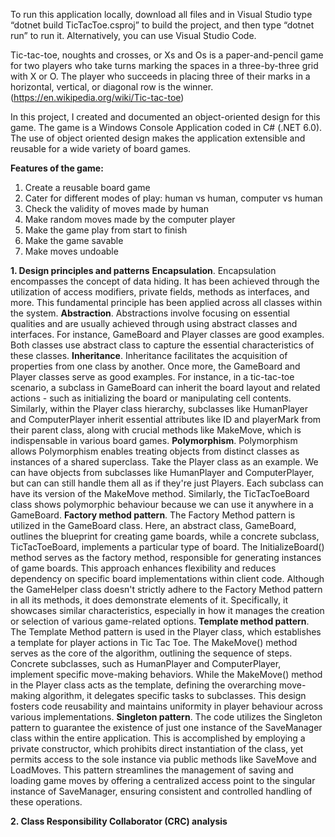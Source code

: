 To run this application locally, download all files and in Visual Studio type “dotnet build TicTacToe.csproj” to build the project, and then type “dotnet run” to run it. Alternatively, you can use Visual Studio Code.

Tic-tac-toe, noughts and crosses, or Xs and Os is a paper-and-pencil game for two players who take turns marking the spaces in a three-by-three grid with X or O. The player who succeeds in placing three of their marks in a horizontal, vertical, or diagonal row is the winner. (https://en.wikipedia.org/wiki/Tic-tac-toe)

In this project, I created and documented an object-oriented design for this game. The game is a Windows Console Application coded in C# (.NET 6.0). The use of object oriented design makes the application extensible and reusable for a wide variety of board games. 

**Features of the game:** 
1. Create a reusable board game
2. Cater for different modes of play: human vs human, computer vs human
3. Check the validity of moves made by human
4. Make random moves made by the computer player
5. Make the game play from start to finish
6. Make the game savable	
7. Make moves undoable	

**1. Design principles and patterns**
**Encapsulation**. Encapsulation encompasses the concept of data hiding. It has been achieved through the utilization of access modifiers, private fields, methods as interfaces, and more. This fundamental principle has been applied across all classes within the system.
**Abstraction**. Abstractions involve focusing on essential qualities and are usually achieved through using abstract classes and interfaces. For instance, GameBoard and Player classes are good examples. Both classes use abstract class to capture the essential characteristics of these classes.
**Inheritance**. Inheritance facilitates the acquisition of properties from one class by another. Once more, the GameBoard and Player classes serve as good examples. For instance, in a tic-tac-toe scenario, a subclass in GameBoard can inherit the board layout and related actions - such as initializing the board or manipulating cell contents. Similarly, within the Player class hierarchy, subclasses like HumanPlayer and ComputerPlayer inherit essential attributes like ID and playerMark from their parent class, along with crucial methods like MakeMove, which is indispensable in various board games.
**Polymorphism**. Polymorphism allows Polymorphism enables treating objects from distinct classes as instances of a shared superclass. Take the Player class as an example. We can have objects from subclasses like HumanPlayer and ComputerPlayer, but can can still handle them all as if they're just Players. Each subclass can have its version of the MakeMove method. Similarly, the TicTacToeBoard class shows polymorphic behaviour because we can use it anywhere in a GameBoard.
**Factory method pattern**. The Factory Method pattern is utilized in the GameBoard class. Here, an abstract class, GameBoard, outlines the blueprint for creating game boards, while a concrete subclass, TicTacToeBoard, implements a particular type of board. The InitializeBoard() method serves as the factory method, responsible for generating instances of game boards. This approach enhances flexibility and reduces dependency on specific board implementations within client code. Although the GameHelper class doesn't strictly adhere to the Factory Method pattern in all its methods, it does demonstrate elements of it. Specifically, it showcases similar characteristics, especially in how it manages the creation or selection of various game-related options.
**Template method pattern**. The Template Method pattern is used in the Player class, which establishes a template for player actions in Tic Tac Toe. The MakeMove() method serves as the core of the algorithm, outlining the sequence of steps. Concrete subclasses, such as HumanPlayer and ComputerPlayer, implement specific move-making behaviors. While the MakeMove() method in the Player class acts as the template, defining the overarching move-making algorithm, it delegates specific tasks to subclasses. This design fosters code reusability and maintains uniformity in player behaviour across various implementations.
**Singleton pattern**. The code utilizes the Singleton pattern to guarantee the existence of just one instance of the SaveManager class within the entire application. This is accomplished by employing a private constructor, which prohibits direct instantiation of the class, yet permits access to the sole instance via public methods like SaveMove and LoadMoves. This pattern streamlines the management of saving and loading game moves by offering a centralized access point to the singular instance of SaveManager, ensuring consistent and controlled handling of these operations.

**2. Class Responsibility Collaborator (CRC) analysis** 

